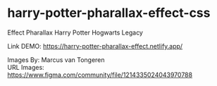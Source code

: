# harry-potter-pharallax-effect-css
Effect Pharallax Harry Potter Hogwarts Legacy<br />

Link DEMO: https://harry-potter-pharallax-effect.netlify.app/<br />

Images By: Marcus van Tongeren<br />
URL Images: https://www.figma.com/community/file/1214335024043970788<br />
